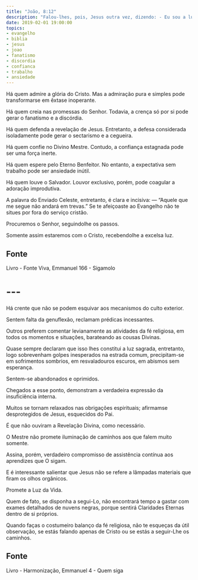 ```yaml
---
title: "João, 8:12"
description: "Falou-lhes, pois, Jesus outra vez, dizendo: - Eu sou a luz do mundo; quem me segue, não andará em trevas, mas terá a luz da vida."
date: 2019-02-01 19:00:00
topics: 
- evangelho
- biblia
- jesus
- joao
- fanatismo
- discordia
- confianca
- trabalho
- ansiedade
---
```


Há quem admire a glória do Cristo. Mas a admiração pura e simples pode
transformar­se em êxtase inoperante.

Há quem creia nas promessas do Senhor. Todavia, a crença só por si pode
gerar o fanatismo e a discórdia.

Há quem defenda a revelação de Jesus. Entretanto, a defesa considerada
isoladamente pode gerar o sectarismo e a cegueira.

Há quem confie no Divino Mestre. Contudo, a confiança estagnada pode
ser uma força inerte.

Há quem espere pelo Eterno Benfeitor. No entanto, a expectativa sem
trabalho pode ser ansiedade inútil.

Há quem louve o Salvador. Louvor exclusivo, porém, pode coagular a
adoração improdutiva.

A palavra do Enviado Celeste, entretanto, é clara e incisiva: — “Aquele que
me segue não andará em trevas.”
Se te afeiçoaste ao Evangelho não te situes por fora do serviço cristão.

Procuremos o Senhor, seguindo­lhe os passos.

Somente assim estaremos com o Cristo, recebendo­lhe a excelsa luz.

## Fonte
Livro - Fonte Viva, Emmanuel
166 - Sigamo­lo

# ---

Há crente que não se podem esquivar aos mecanismos do culto
exterior.

Sentem falta da genuflexão, reclamam prédicas incessantes.

Outros preferem comentar levianamente as atividades da fé
religiosa, em todos os momentos e situações, barateando as cousas
Divinas.

Quase sempre declaram que isso lhes constitui a luz sagrada,
entretanto, logo sobrevenham golpes inesperados na estrada comum,
precipitam-se em sofrimentos sombrios, em resvaladouros escuros, em
abismos sem esperança.

Sentem-se abandonados e oprimidos.

Chegados a esse ponto, demonstram a verdadeira expressão da
insuficiência interna.

Muitos se tornam relaxados nas obrigações espirituais; afirmamse desprotegidos de Jesus, esquecidos do Pai.

É que não ouviram a Revelação Divina, como necessário.

O Mestre não promete iluminação de caminhos aos que falem
muito somente.

Assina, porém, verdadeiro compromisso de assistência contínua
aos aprendizes que O sigam.

E é interessante salientar que Jesus não se refere a lâmpadas
materiais que firam os olhos orgânicos.

Promete a Luz da Vida.

Quem de fato, se disponha a segui-Lo, não encontrará tempo a gastar com exames
detalhados de nuvens negras, porque sentirá Claridades Eternas dentro de si
próprios.

Quando faças o costumeiro balanço da fé religiosa, não te esqueças da útil
observação, se estás falando apenas de Cristo ou se estás a seguir-Lhe os
caminhos.

## Fonte
Livro - Harmonização, Emmanuel
4 - Quem siga
